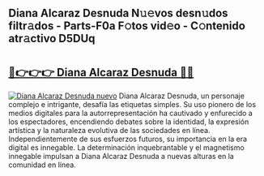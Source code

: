 ## Diana Alcaraz Desnuda N𝚞𝚎vos desn𝚞dos filtr𝚊dos - Parts-F0a F𝚘tos vid𝚎o - C𝚘ntenido atr𝚊ctivo D5DUq

# <h2><a href="http://mb1dkb.tromn.icu/?c=Diana+Alcaraz+Desnuda">🔗👉👉👉 Diana Alcaraz Desnuda 🔗🔗</a></h2>

[![Diana Alcaraz Desnuda nuevo](https://i.imgur.com/pEAQMta.gif)](http://mb1dkb.tromn.icu/?c=Diana+Alcaraz+Desnuda)
Diana Alcaraz Desnuda, un personaje complejo e intrigante, desafía las etiquetas simples. Su uso pionero de los medios digitales para la autorrepresentación ha cautivado y enfurecido a los espectadores, encendiendo debates sobre la identidad, la expresión artística y la naturaleza evolutiva de las sociedades en línea. Independientemente de sus esfuerzos futuros, su importancia en la era digital es innegable. La determinación inquebrantable y el magnetismo innegable impulsan a Diana Alcaraz Desnuda a nuevas alturas en la comunidad en línea.
